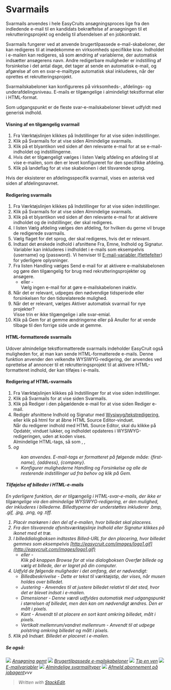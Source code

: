 # Svarmails

Svarmails anvendes i hele EasyCruits ansøgningsproces lige fra den indledende e-mail til en kandidats bekræftelse af ansøgningen til et rekrutteringsprojekt og endelig til afsendelsen af en jobkontrakt.

Svarmails fungerer ved at anvende brugertilpassede e-mail-skabeloner, der kan redigeres til at imødekomme en virksomheds specifikke krav. Indholdet i e-mailen kan redigeres, så som ændring af variablerne, der automatisk indsætter ansøgerens navn. Andre redigerbare muligheder er indstilling af forsinkelse i det antal dage, det tager at sende en automatisk e-mail, og afgørelse af om en svar-e-mailtype automatisk skal inkluderes, når der oprettes et rekrutteringsprojekt.

Svarmailskabeloner kan konfigureres på virksomheds-, afdelings- og underafdelingsniveau. E-mails er tilgængelige i almindeligt tekstformat eller i HTML-format.

Som udgangspunkt er de fleste svar-e-mailskabeloner blevet udfyldt med generisk indhold.

#### Visning af en tilgængelig svarmail

1.  Fra  Værktøjslinjen  klikkes på  Indstillinger  for at vise siden  indstillinger.
2.  Klik på  Svarmails  for at vise siden  Almindelige svarmails.
3.  Klik på et blyantikon ved siden af den relevante e-mail for at se e-mail-indholdet og indstillingerne.
4.  Hvis det er tilgængeligt vælges i listen  Vælg afdeling  en afdeling til at vise e-mailen, som den er levet konfigureret for den specifikke afdeling.
5.  Klik på landeflag for at vise skabelonen i det tilsvarende sprog.

Hvis der eksisterer en afdelingsspecifik svarmail, vises en asterisk ved siden af afdelingsnavnet.

#### Redigering svarmails

1.  Fra  Værktøjslinjen  klikkes på  Indstillinger  for at vise siden  indstillinger.
2.  Klik på  Svarmails  for at vise siden  Almindelige svarmails.
3.  Klik på et blyantikon ved siden af den relevante e-mail for at aktivere indholdet og de indstillinger, der skal redigeres.
4.  I listen  Vælg afdeling  vælges den afdeling, for hvilken du gerne vil bruge de redigerede svarmails.
5.  Vælg flaget for det sprog, der skal redigeres, hvis det er relevant.
6.  Indtast det ønskede indhold i afsnittene  Fra,  Emne,  Indhold  og  Signatur.  
    Variabler kan inkluderes i indholdet i e-mails som eksempelvis {username} og {password}. Vi henviser til  [E-mail-variabler (flettefelter](email_variables.htm)) for yderligere oplysninger.
7.  Fra listen  Handling  vælges  Send e-mail  for at aktivere e-mailskabelonen og gøre den tilgængelig for brug med rekrutteringsprojekter og ansøgere.  
    - eller -  
    Vælg  ingen e-mail  for at gøre e-mailskabelonen inaktiv.
8.  Når det er relevant, udpeges den nødvendige tidsperiode eller forsinkelsen for den tidsrelaterede mulighed.
9.  Når det er relevant, vælges  Aktiver automatisk svarmail for nye projekter?  
    Visse trin er ikke tilgængelige i alle svar-emial.
10.  Klik på  Gem  for at gemme ændringerne eller på  Anuller  for at vende tilbage til den forrige side unde at gemme.

#### HTML-formatterede svarmails

Udover almindelige tekstformatterede svarmails indeholder EasyCruit også muligheden for, at man kan sende HTML-formatterede e-mails. Denne funktion anvender den velkendte WYSIWYG-redigering, der anvendes ved oprettelse af annoncer til et rekrutteringsprojekt til at aktivere HTML-formatteret indhold, der kan tilføjes i e-mails.

#### Redigering af HTML-svarmails

1.  Fra  Værktøjslinjen  klikkes på  Indstillinger  for at vise siden  indstillinger.
2.  Klik på  Svarmails  for at vise siden  Svarmails.
3.  Klik på  Rediger  i den pågældende e-mail for at vise siden  Rediger e-mail.
4.  Redigér afsnittene  Indhold  og  Signatur  med  [Wysiwyg/tekstredigering](wysiwyg_text_editor.htm), eller klik på html for at åbne HTML Source Editor-vinduet.  
    Når du redigerer indhold med HTML Source Editor, skal du klikke på  Opdatér, vinduet lukker, og indholdet opdateres i WYSIWYG-redigeringen, uden at koden vises.  
    Almindelige HTML-tags, så som <font/>, <i/>, <li> og <ul> kan anvendes. E-mail-tags er formatteret på følgende måde: {first-name}, {address}, {company}.
5.  Konfigurer mulighederne  Handling  og  Forsinkelse  og alle de resterende indstillinger ud fra behov og klik på  Gem.

#### Tilføjelse af billeder i HTML-e-mails

En yderligere funktion, der er tilgængelig i HTML-svar-e-mails, der ikke er tilgængelige via den almindelige WYSIWYG-redigering, er den mulighed, der inkluderes i billederne. Billedtyperne der understøttes inkluderer .bmp, .gif, .jpg, .png, og .tiff.

1.  Placér markøren i den del af e-mailen, hvor billedet skal placeres.
2.  Fra den tilsvarende afsnitsværktøjslinje  Indhold  eller  Signatur  klikkes på ikonet med et træ.
3.  I billeddialogboksen indtastes  Billed-URL  for den placering, hvor billedet gemmes som eksempelvis  [http://easycruit.com/images/logo1.gif](http://easycruit.com/images/logo1.gif)  
    - eller -  
    Klik på knappen  Browse  for at vise dialogboksen  Overfør billede  og vælg et billede, der er lagret på din computer.
4.  Udfyld de følgende muligheder i det omfang, det er nødvendigt:
    -   Billedbeskrivelse  - Dette er tekst til værktøjstip, der vises, når musen holdes over billedet.
    -   Justering  - Anvendes til at justere billedet relativt til det sted, hvor det er blevet indsat i e-mailen.
    -   Dimensioner  - Denne værdi udfyldes automatisk med udgangspunkt i størrelsen af billedet, men den kan om nødvendigt ændres. Den er målt i pixels.
    -   Kant  - Anvendt til at placere en sort kant omkring billedet, målt i pixels.
    -   Vertikalt mellemrum/vandret mellemrum  - Anvendt til at udpege polstring omkring billedet og målt i pixels.
5.  Klik på  Indsæt. Billedet er placeret i e-mailen.

##### Se også:

![](../Resources/Images/icon-document-link.png)  [Ansøgning gemt](application_saved.htm)
![](../Resources/Images/icon-document-link.png)  [Brugertilpassede e-mailskabeloner](customizable_email_templates.htm)
![](../Resources/Images/icon-document-link.png)  [Tip en ven](email_a-friend.htm)
![](../Resources/Images/icon-document-link.png)  [E-mailvariabler](email_variables.htm)
![](../Resources/Images/icon-document-link.png)  [Almindelige svarmailtyper](standard_response_email_types.htm)
![](../Resources/Images/icon-document-link.png)  [Afmeld abonnement på jobagent](unsubscribe_from_job_agent.htm)vvv


> Written with [StackEdit](https://stackedit.io/).
<!--stackedit_data:
eyJoaXN0b3J5IjpbLTEwNTY3Mzc0MjddfQ==
-->